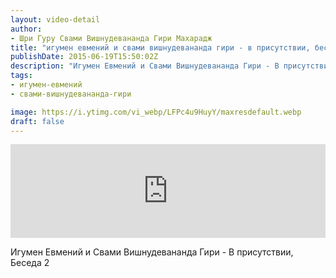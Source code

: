 ```yaml
---
layout: video-detail
author:
- Шри Гуру Свами Вишнудевананда Гири Махарадж
title: "игумен евмений и свами вишнудевананда гири - в присутствии, беседа 2"
publishDate: 2015-06-19T15:50:02Z
description: "Игумен Евмений и Свами Вишнудевананда Гири - В присутствии, Беседа 2"
tags: 
- игумен-евмений
- свами-вишнудевананда-гири

image: https://i.ytimg.com/vi_webp/LFPc4u9HuyY/maxresdefault.webp
draft: false
---
```


<iframe width="100%" src="https://www.youtube.com/embed/LFPc4u9HuyY" frameborder="0" allowfullscreen=""></iframe> 

 Игумен Евмений и Свами Вишнудевананда Гири - В присутствии, Беседа 2

  

 